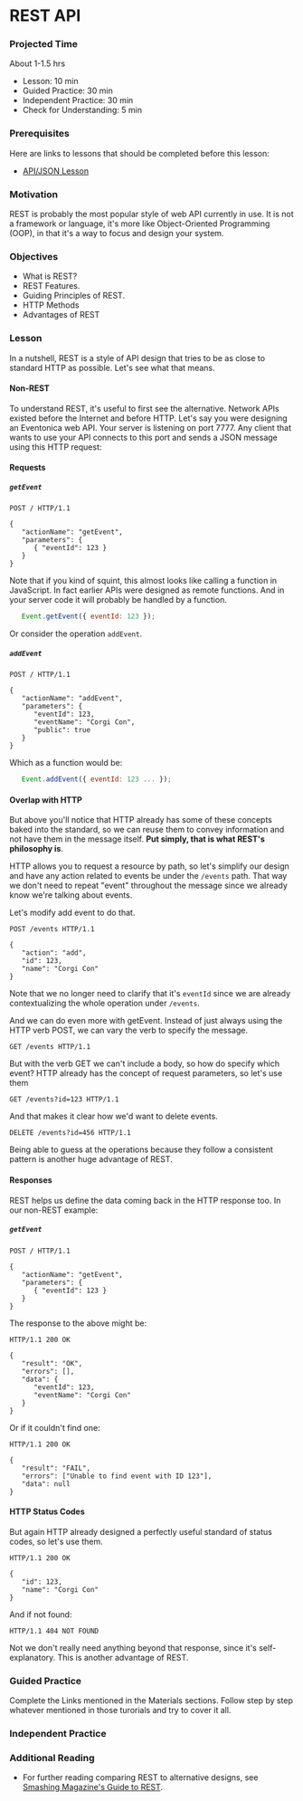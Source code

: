 # REST API

### Projected Time

About 1-1.5 hrs

- Lesson: 10 min
- Guided Practice: 30 min
- Independent Practice: 30 min
- Check for Understanding: 5 min

### Prerequisites

Here are links to lessons that should be completed before this lesson:
- [API/JSON Lesson](/api/apis-and-json.md)


### Motivation
REST is probably the most popular style of web API currently in use. It is not a framework or language, it's more like Object-Oriented Programming (OOP), in that it's a way to focus and design your system.

### Objectives

- What is REST?
- REST Features.
- Guiding Principles of REST.
- HTTP Methods
- Advantages of REST

### Lesson

In a nutshell, REST is a style of API design that tries to be as close to standard HTTP as possible. Let's see what that means.

#### Non-REST
To understand REST, it's useful to first see the alternative. Network APIs existed before the Internet and before HTTP. Let's say you were designing an Eventonica web API. Your server is listening on port 7777. Any client that wants to use your API connects to this port and sends a JSON message using this HTTP request:

#### Requests

##### `getEvent`
```
POST / HTTP/1.1

{
   "actionName": "getEvent",
   "parameters": {
      { "eventId": 123 }
   }
}
```

Note that if you kind of squint, this almost looks like calling a function in JavaScript. In fact earlier APIs were designed as remote functions. And in your server code it will probably be handled by a function.

```javascript
   Event.getEvent({ eventId: 123 });
```

Or consider the operation `addEvent`.

##### `addEvent`

```
POST / HTTP/1.1

{
   "actionName": "addEvent",
   "parameters": {
      "eventId": 123,
      "eventName": "Corgi Con",
      "public": true
   }
}
```
Which as a function would be:

```javascript
   Event.addEvent({ eventId: 123 ... });
```

#### Overlap with HTTP

But above you'll notice that HTTP already has some of these concepts baked into the standard, so we can reuse them to convey information and not have them in the message itself. **Put simply, that is what REST's philosophy is**.

HTTP allows you to request a resource by path, so let's simplify our design and have any action related to events be under the `/events` path. That way we don't need to repeat "event" throughout the message since we already know we're talking about events.

Let's modify add event to do that.
```
POST /events HTTP/1.1

{
   "action": "add",
   "id": 123,
   "name": "Corgi Con"
}
```
Note that we no longer need to clarify that it's `eventId` since we are already contextualizing the whole operation under `/events`.

And we can do even more with getEvent. Instead of just always using the HTTP verb POST, we can vary the verb to specify the message.

```
GET /events HTTP/1.1
```

But with the verb GET we can't include a body, so how do specify which event? HTTP already has the concept of request parameters, so let's use them

```
GET /events?id=123 HTTP/1.1
```

And that makes it clear how we'd want to delete events.

```
DELETE /events?id=456 HTTP/1.1
```

Being able to guess at the operations because they follow a consistent pattern is another huge advantage of REST.


#### Responses

REST helps us define the data coming back in the HTTP response too. In our non-REST example:

##### `getEvent`
```
POST / HTTP/1.1

{
   "actionName": "getEvent",
   "parameters": {
      { "eventId": 123 }
   }
}
```

The response to the above might be:

```
HTTP/1.1 200 OK

{
   "result": "OK",
   "errors": [],
   "data": {
      "eventId": 123,
      "eventName": "Corgi Con"
   }
}
```

Or if it couldn't find one:

```
HTTP/1.1 200 OK

{
   "result": "FAIL",
   "errors": ["Unable to find event with ID 123"],
   "data": null
}
```

#### HTTP Status Codes

But again HTTP already designed a perfectly useful standard of status codes, so let's use them.

```
HTTP/1.1 200 OK

{
   "id": 123,
   "name": "Corgi Con"
}
```

And if not found:

```
HTTP/1.1 404 NOT FOUND
```

Not we don't really need anything beyond that response, since it's self-explanatory. This is another advantage of REST.

### Guided Practice

Complete the Links mentioned in the Materials sections. Follow step by step whatever mentioned in those turorials and try to cover it all.

### Independent Practice



### Additional Reading

- For further reading comparing REST to alternative designs, see [Smashing Magazine's Guide to REST](https://www.smashingmagazine.com/2016/09/understanding-rest-and-rpc-for-http-apis/).




